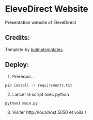 # EleveDirect Website
Presentation website of EleveDirect

## Credits:
Template by [bulmatemplates](https://bulmatemplates.github.io/bulma-templates/).

## Deploy:
1. Prérequis :<br>
```shell
pip install -r requirements.txt
```
2. Lancer le script avec python
```shell
python3 main.py
```
3. Visiter http://localhost:5050 et voilà !